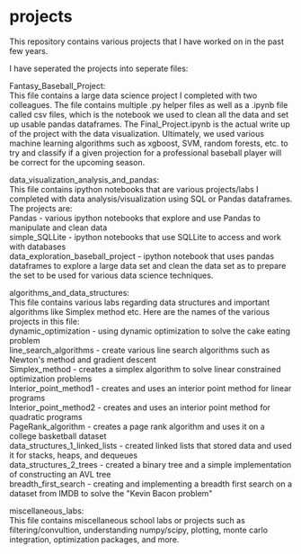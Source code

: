 # projects
This repository contains various projects that I have worked on in the past few years.

I have seperated the projects into seperate files:

Fantasy_Baseball_Project: <br/>
This file contains a large data science project I completed with two colleagues. The file contains multiple .py helper files as well as a .ipynb file called csv files, which is the notebook we used to clean all the data and set up usable pandas dataframes. The Final_Project.ipynb is the actual write up of the project with the data visualization. Ultimately, we used various machine learning algorithms such as xgboost, SVM, random forests, etc. to try and classify if a given projection for a professional baseball player will be correct for the upcoming season.

data_visualization_analysis_and_pandas: <br/>
This file contains ipython notebooks that are various projects/labs I completed with data analysis/visualization using SQL or Pandas dataframes. The projects are: <br/>
Pandas - various ipython notebooks that explore and use Pandas to manipulate and clean data <br/>
simple_SQLLite - ipython notebooks that use SQLLite to access and work with databases <br/>
data_exploration_baseball_project - ipython notebook that uses pandas dataframes to explore a large data set and clean the data set as to prepare the set to be used for various data science techniques. 

algorithms_and_data_structures: <br/>
This file contains various labs regarding data structures and important algorithms like Simplex method etc. Here are the names of the various projects in this file: <br/>
dynamic_optimization - using dynamic optimization to solve the cake eating problem <br/>
line_search_algorithms - create various line search algorithms such as Newton's method and gradient descent <br/>
Simplex_method - creates a simplex algorithm to solve linear constrained optimization problems <br/>
Interior_point_method1 - creates and uses an interior point method for linear programs <br/>
Interior_point_method2 - creates and uses an interior point method for quadratic programs <br/>
PageRank_algorithm - creates a page rank algorithm and uses it on a college basketball dataset <br/>
data_structures_1_linked_lists - created linked lists that stored data and used it for stacks, heaps, and dequeues <br/>
data_structures_2_trees - created a binary tree and a simple implementation of constructing an AVL tree <br/>
breadth_first_search - creating and implementing a breadth first search on a dataset from IMDB to solve the "Kevin Bacon problem" <br/>

miscellaneous_labs: <br/>
This file contains miscellaneous school labs or projects such as filtering/convultion, understanding numpy/scipy, plotting, monte carlo integration, optimization packages, and more.
